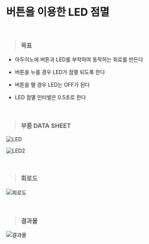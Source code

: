 버튼을 이용한 LED 점멸
=============
&nbsp;&nbsp;
>### 목표

- 아두이노에 버튼과 LED를 부착하여 동작하는 회로를 만든다

- 버튼을 누를 경우 LED가 점멸 되도록 한다

- 버튼을 뗄 경우 LED는 OFF가 된다

- LED 점멸 인터벌은 0.5초로 한다    
  
&nbsp;&nbsp;
>### 부품 DATA SHEET


![LED](https://user-images.githubusercontent.com/52990642/71993698-e0f87680-327a-11ea-8f90-5ee00376e9fd.jpg)

![LED2](https://user-images.githubusercontent.com/52990642/71993765-ff5e7200-327a-11ea-8a19-31e3fef6682a.png)

&nbsp;&nbsp;
>### 회로도

![회로도](https://user-images.githubusercontent.com/52990642/71993990-55cbb080-327b-11ea-8d9b-cc3bead05291.png)

&nbsp;&nbsp;
>### 결과물

![결과물](https://user-images.githubusercontent.com/52990642/71994291-d4285280-327b-11ea-90d1-9d2275a61a05.png)
